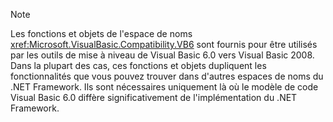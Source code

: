> [!NOTE]
>  Les fonctions et objets de l'espace de noms <xref:Microsoft.VisualBasic.Compatibility.VB6> sont fournis pour être utilisés par les outils de mise à niveau de Visual Basic 6.0 vers Visual Basic 2008. Dans la plupart des cas, ces fonctions et objets dupliquent les fonctionnalités que vous pouvez trouver dans d'autres espaces de noms du .NET Framework. Ils sont nécessaires uniquement là où le modèle de code Visual Basic 6.0 diffère significativement de l'implémentation du .NET Framework.